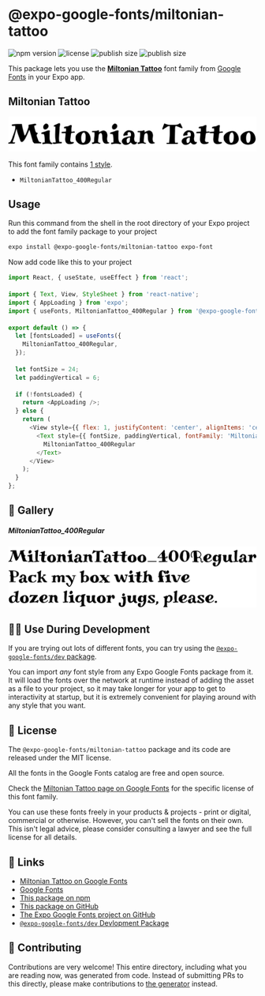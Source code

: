 # @expo-google-fonts/miltonian-tattoo

![npm version](https://flat.badgen.net/npm/v/@expo-google-fonts/miltonian-tattoo)
![license](https://flat.badgen.net/github/license/expo/google-fonts)
![publish size](https://flat.badgen.net/packagephobia/install/@expo-google-fonts/miltonian-tattoo)
![publish size](https://flat.badgen.net/packagephobia/publish/@expo-google-fonts/miltonian-tattoo)

This package lets you use the [**Miltonian Tattoo**](https://fonts.google.com/specimen/Miltonian+Tattoo) font family from [Google Fonts](https://fonts.google.com/) in your Expo app.

## Miltonian Tattoo

![Miltonian Tattoo](./font-family.png)

This font family contains [1 style](#-gallery).

- `MiltonianTattoo_400Regular`

## Usage

Run this command from the shell in the root directory of your Expo project to add the font family package to your project
```sh
expo install @expo-google-fonts/miltonian-tattoo expo-font
```

Now add code like this to your project
```js
import React, { useState, useEffect } from 'react';

import { Text, View, StyleSheet } from 'react-native';
import { AppLoading } from 'expo';
import { useFonts, MiltonianTattoo_400Regular } from '@expo-google-fonts/miltonian-tattoo';

export default () => {
  let [fontsLoaded] = useFonts({
    MiltonianTattoo_400Regular,
  });

  let fontSize = 24;
  let paddingVertical = 6;

  if (!fontsLoaded) {
    return <AppLoading />;
  } else {
    return (
      <View style={{ flex: 1, justifyContent: 'center', alignItems: 'center' }}>
        <Text style={{ fontSize, paddingVertical, fontFamily: 'MiltonianTattoo_400Regular' }}>
          MiltonianTattoo_400Regular
        </Text>
      </View>
    );
  }
};

```

## 🔡 Gallery

##### MiltonianTattoo_400Regular
![MiltonianTattoo_400Regular](./MiltonianTattoo_400Regular.ttf.png)


## 👩‍💻 Use During Development

If you are trying out lots of different fonts, you can try using the [`@expo-google-fonts/dev` package](https://github.com/expo/google-fonts/tree/master/font-packages/dev#readme).

You can import *any* font style from any Expo Google Fonts package from it. It will load the fonts
over the network at runtime instead of adding the asset as a file to your project, so it may take longer
for your app to get to interactivity at startup, but it is extremely convenient
for playing around with any style that you want.

## 📖 License

The `@expo-google-fonts/miltonian-tattoo` package and its code are released under the MIT license.

All the fonts in the Google Fonts catalog are free and open source.

Check the [Miltonian Tattoo page on Google Fonts](https://fonts.google.com/specimen/Miltonian+Tattoo) for the specific license of this font family.

You can use these fonts freely in your products & projects - print or digital, commercial or otherwise. However, you can't sell the fonts on their own. This isn't legal advice, please consider consulting a lawyer and see the full license for all details.

## 🔗 Links

- [Miltonian Tattoo on Google Fonts](https://fonts.google.com/specimen/Miltonian+Tattoo)
- [Google Fonts](https://fonts.google.com/)
- [This package on npm](https://www.npmjs.com/package/@expo-google-fonts/miltonian-tattoo)
- [This package on GitHub](https://github.com/expo/google-fonts/tree/master/font-packages/miltonian-tattoo)
- [The Expo Google Fonts project on GitHub](https://github.com/expo/google-fonts)
- [`@expo-google-fonts/dev` Devlopment Package](https://github.com/expo/google-fonts/tree/master/font-packages/dev)

## 🤝 Contributing

Contributions are very welcome! This entire directory, including what you are reading now, was generated from code. Instead of submitting PRs to this directly, please make contributions to [the generator](https://github.com/expo/google-fonts/tree/master/packages/generator) instead.
